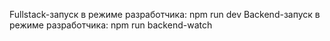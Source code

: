 Fullstack-запуск в режиме разработчика: npm run dev
Backend-запуск в режиме разработчика: npm run backend-watch